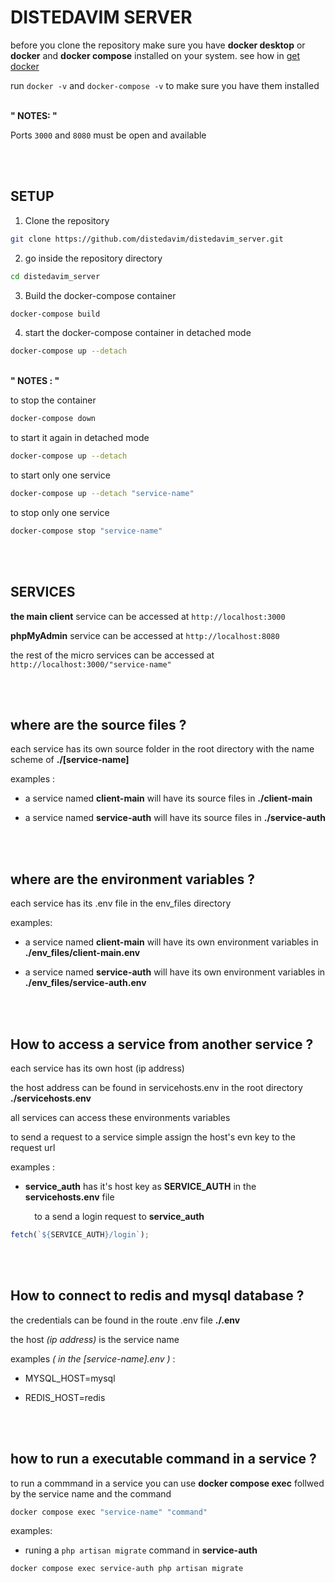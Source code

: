 # DISTEDAVIM SERVER

before you clone the repository make sure you have **docker desktop** or **docker** and **docker compose** installed on your system. see how in [get docker](https://docs.docker.com/get-docker/)

run `docker -v` and `docker-compose -v` to make sure you have them installed

<br>**" NOTES: "**

Ports `3000` and `8080` must be open and available

<br><br>

## SETUP

1. Clone the repository

```bash
git clone https://github.com/distedavim/distedavim_server.git
```

2. go inside the repository directory

```bash
cd distedavim_server
```

3. Build the docker-compose container

```bash
docker-compose build
```

4. start the docker-compose container in detached mode

```bash
docker-compose up --detach
```

<br>**" NOTES : "**

to stop the container

```bash
docker-compose down
```

to start it again in detached mode

```bash
docker-compose up --detach
```

to start only one service

```bash
docker-compose up --detach "service-name"
```

to stop only one service

```bash
docker-compose stop "service-name"
```

<br><br>

## SERVICES

**the main client** service can be accessed at `http://localhost:3000`

**phpMyAdmin** service can be accessed at `http://localhost:8080`

the rest of the micro services can be accessed at `http://localhost:3000/"service-name"`

<br><br>

## where are the source files ?

each service has its own source folder in the root directory with the name scheme of **./[service-name]**

examples :

- a service named **client-main** will have its source files in **./client-main**

- a service named **service-auth** will have its source files in **./service-auth**

<br><br>

## where are the environment variables ?

each service has its .env file in the env_files directory

examples:

- a service named **client-main** will have its own environment variables in **./env_files/client-main.env**

- a service named **service-auth** will have its own environment variables in **./env_files/service-auth.env**

<br><br>

## How to access a service from another service ?

each service has its own host (ip address)

the host address can be found in servicehosts.env in the root directory **./servicehosts.env**

all services can access these environments variables

to send a request to a service simple assign the host's evn key to the request url

examples :

- **service_auth** has it's host key as **SERVICE_AUTH** in the **servicehosts.env** file

&ensp;&thinsp;&ensp;&thinsp;&ensp;&thinsp;&ensp;&thinsp;to a send a login request to **service_auth**

```javascript
fetch(`${SERVICE_AUTH}/login`);
```

<br><br>

## How to connect to redis and mysql database ?

the credentials can be found in the route .env file **./.env**

the host _(ip address)_ is the service name

examples _( in the [service-name].env )_ :

- MYSQL_HOST=mysql

- REDIS_HOST=redis

<br><br>

## how to run a executable command in a service ?

to run a commmand in a service you can use **docker compose exec** follwed by the service name and the command

```bash
docker compose exec "service-name" "command"
```

examples:

- runing a `php artisan migrate` command in **service-auth**

```bash
docker compose exec service-auth php artisan migrate
```
